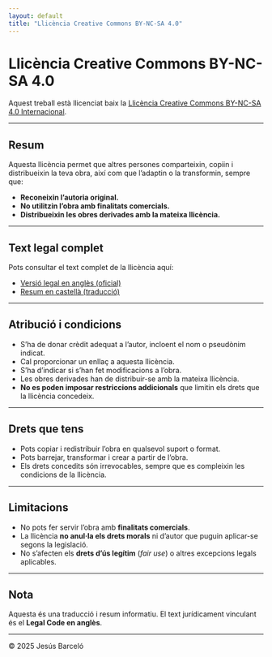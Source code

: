 ```yaml
---
layout: default
title: "Llicència Creative Commons BY-NC-SA 4.0"
---
```


# Llicència Creative Commons BY-NC-SA 4.0

Aquest treball està llicenciat baix la [Llicència Creative Commons BY-NC-SA 4.0 Internacional](https://creativecommons.org/licenses/by-nc-sa/4.0/deed.es).

---

## Resum

Aquesta llicència permet que altres persones comparteixin, copiin i distribueixin la teva obra, així com que l’adaptin o la transformin, sempre que:  

- **Reconeixin l’autoria original.**  
- **No utilitzin l’obra amb finalitats comercials.**  
- **Distribueixin les obres derivades amb la mateixa llicència.**  

---

## Text legal complet

Pots consultar el text complet de la llicència aquí:  
- [Versió legal en anglès (oficial)](https://creativecommons.org/licenses/by-nc-sa/4.0/legalcode)  
- [Resum en castellà (traducció)](https://creativecommons.org/licenses/by-nc-sa/4.0/deed.es)  

---

## Atribució i condicions

- S’ha de donar crèdit adequat a l’autor, incloent el nom o pseudònim indicat.  
- Cal proporcionar un enllaç a aquesta llicència.  
- S’ha d’indicar si s’han fet modificacions a l’obra.  
- Les obres derivades han de distribuir-se amb la mateixa llicència.  
- **No es poden imposar restriccions addicionals** que limitin els drets que la llicència concedeix.  

---

## Drets que tens

- Pots copiar i redistribuir l’obra en qualsevol suport o format.  
- Pots barrejar, transformar i crear a partir de l’obra.  
- Els drets concedits són irrevocables, sempre que es compleixin les condicions de la llicència.  

---

## Limitacions

- No pots fer servir l’obra amb **finalitats comercials**.  
- La llicència **no anul·la els drets morals** ni d’autor que puguin aplicar-se segons la legislació.  
- No s’afecten els **drets d’ús legítim** (*fair use*) o altres excepcions legals aplicables.  

---

## Nota

Aquesta és una traducció i resum informatiu. El text jurídicament vinculant és el **Legal Code en anglès**.  

---

© 2025 Jesús Barceló

